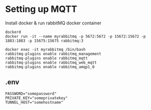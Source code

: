 # Setting up MQTT

Install docker & run rabbitMQ docker container

```shell
dockerd
docker run -it --name myrabbitmq -p 5672:5672 -p 15672:15672 -p 1883:1883 -p 15675:15675 rabbitmq:3

docker exec -it myrabbitmq /bin/bash
rabbitmq-plugins enable rabbitmq_management
rabbitmq-plugins enable rabbitmq_mqtt
rabbitmq-plugins enable rabbitmq_web_mqtt
rabbitmq-plugins enable rabbitmq_amqp1_0
```

## .env

```
PASSWORD="somepassword"
PRIVATE_KEY="someprivatekey"
TUNNEL_HOST="somehostname"
```